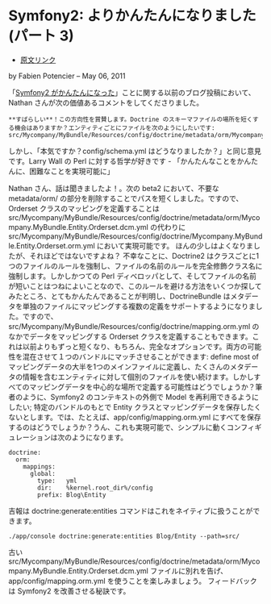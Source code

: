 Symfony2: よりかんたんになりました (パート 3)
==============================================

  - [原文リンク](http://symfony.com/blog/symfony2-getting-easier-part-3)

by Fabien Potencier – May 06, 2011

「[Symfony2 がかんたんになった](http://symfony.com/blog/symfony2-getting-easier)」ことに関する以前のブログ投稿において、Nathan さんが次の価値あるコメントをしてくださりました。

    **すばらしい**！この方向性を賞賛します。Doctrine のスキーマファイルの場所を短くする機会はありますか？エンティティごとにファイルを次のようにしたいです: src/Mycompany/MyBundle/Resources/config/doctrine/metadata/orm/Mycompany.MyBundle.Entity.Orderset.dcm.yml
しかし、「本気ですか？config/schema.yml はどうなりましたか？」と同じ意見です。Larry Wall の Perl に対する哲学が好きです - 「かんたんなことをかんたんに、困難なことを実現可能に」

Nathan さん、話は聞きましたよ！。次の beta2 において、不要な metadata/orm/ の部分を削除することでパスを短くしました。ですので、Orderset クラスのマッピングを定義することは src/Mycompany/MyBundle/Resources/config/doctrine/metadata/orm/Mycompany.MyBundle.Entity.Orderset.dcm.yml の代わりに src/Mycompany/MyBundle/Resources/config/doctrine/Mycompany.MyBundle.Entity.Orderset.orm.yml において実現可能です。
ほんの少しはよくなりましたが、それほどではないですよね？ 不幸なことに、Doctrine2 はクラスごとに1つのファイルのルールを強制し、ファイルの名前のルールを完全修飾クラス名に強制します。しかしかつての Perl ディベロッパとして、そしてファイルの名前が短いことはつねによいことなので、このルールを避ける方法をいくつか探してみたところ、とてもかんたんであることが判明し、DoctrineBundle はメタデータを単独のファイルにマッピングする複数の定義をサポートするようになりました。ですので、src/Mycompany/MyBundle/Resources/config/doctrine/mapping.orm.yml のなかでデータをマッピングする Orderset クラスを定義することもできます。これは以前よりもずっと短くなり、もちろん、完全なオプションです。両方の可能性を混在させて１つのバンドルにマッチさせることができます: define most of マッピングデータの大半を1つのメインファイルに定義し、たくさんのメタデータの情報を含むエンティティに対して個別のファイルを使い続けます。しかしすべてのマッピングデータを中心的な場所で定義する可能性はどうでしょうか？筆者のように、Symfony2 のコンテキストの外側で Model を再利用できるようにしたい; 特定のバンドルのもとで Entity クラスとマッピングデータを保存したくないとします。では、たとえば、app/config/mapping.orm.yml にすべてを保存するのはどうでしょうか？うん、これも実現可能で、シンプルに動くコンフィギュレーションは次のようになります。


    doctrine:
      orm:
        mappings:
          global:
            type:   yml
            dir:    %kernel.root_dir%/config
            prefix: Blog\Entity
                
吉報は doctrine:generate:entities コマンドはこれをネイティブに扱うことができます。

    ./app/console doctrine:generate:entities Blog/Entity --path=src/

古い src/Mycompany/MyBundle/Resources/config/doctrine/metadata/orm/Mycompany.MyBundle.Entity.Orderset.dcm.yml ファイルに別れを告げ、app/config/mapping.orm.yml を使うことを楽しみましょう。
フィードバックは Symfony2 を改善させる秘訣です。
